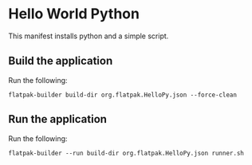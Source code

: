 # Hello World Python

This manifest installs python and a simple script.

## Build the application

Run the following:

```
flatpak-builder build-dir org.flatpak.HelloPy.json --force-clean
```

## Run the application

Run the following:

```
flatpak-builder --run build-dir org.flatpak.HelloPy.json runner.sh
```
